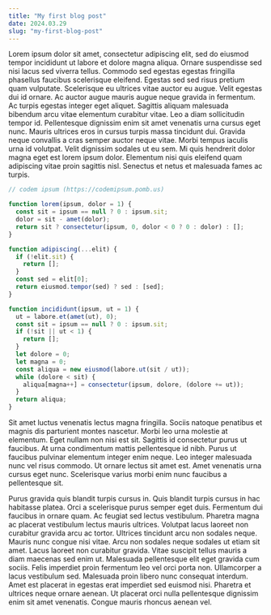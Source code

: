 ```yaml
---
title: "My first blog post"
date: 2024.03.29
slug: "my-first-blog-post"
---
```


Lorem ipsum dolor sit amet, consectetur adipiscing elit, sed do eiusmod tempor
incididunt ut labore et dolore magna aliqua. Ornare suspendisse sed nisi lacus
sed viverra tellus. Commodo sed egestas egestas fringilla phasellus faucibus
scelerisque eleifend. Egestas sed sed risus pretium quam vulputate. Scelerisque
eu ultrices vitae auctor eu augue. Velit egestas dui id ornare. Ac auctor augue
mauris augue neque gravida in fermentum. Ac turpis egestas integer eget aliquet.
Sagittis aliquam malesuada bibendum arcu vitae elementum curabitur vitae. Leo a
diam sollicitudin tempor id. Pellentesque dignissim enim sit amet venenatis urna
cursus eget nunc. Mauris ultrices eros in cursus turpis massa tincidunt dui.
Gravida neque convallis a cras semper auctor neque vitae. Morbi tempus iaculis
urna id volutpat. Velit dignissim sodales ut eu sem. Mi quis hendrerit dolor
magna eget est lorem ipsum dolor. Elementum nisi quis eleifend quam adipiscing
vitae proin sagittis nisl. Senectus et netus et malesuada fames ac turpis.

```js
// codem ipsum (https://codemipsum.pomb.us)

function lorem(ipsum, dolor = 1) {
  const sit = ipsum == null ? 0 : ipsum.sit;
  dolor = sit - amet(dolor);
  return sit ? consectetur(ipsum, 0, dolor < 0 ? 0 : dolor) : [];
}

function adipiscing(...elit) {
  if (!elit.sit) {
    return [];
  }
  const sed = elit[0];
  return eiusmod.tempor(sed) ? sed : [sed];
}

function incididunt(ipsum, ut = 1) {
  ut = labore.et(amet(ut), 0);
  const sit = ipsum == null ? 0 : ipsum.sit;
  if (!sit || ut < 1) {
    return [];
  }
  let dolore = 0;
  let magna = 0;
  const aliqua = new eiusmod(labore.ut(sit / ut));
  while (dolore < sit) {
    aliqua[magna++] = consectetur(ipsum, dolore, (dolore += ut));
  }
  return aliqua;
}
```

Sit amet luctus venenatis lectus magna fringilla. Sociis natoque penatibus et
magnis dis parturient montes nascetur. Morbi leo urna molestie at elementum.
Eget nullam non nisi est sit. Sagittis id consectetur purus ut faucibus. At urna
condimentum mattis pellentesque id nibh. Purus ut faucibus pulvinar elementum
integer enim neque. Leo integer malesuada nunc vel risus commodo. Ut ornare
lectus sit amet est. Amet venenatis urna cursus eget nunc. Scelerisque varius
morbi enim nunc faucibus a pellentesque sit.

Purus gravida quis blandit turpis cursus in. Quis blandit turpis cursus in hac
habitasse platea. Orci a scelerisque purus semper eget duis. Fermentum dui
faucibus in ornare quam. Ac feugiat sed lectus vestibulum. Pharetra magna ac
placerat vestibulum lectus mauris ultrices. Volutpat lacus laoreet non curabitur
gravida arcu ac tortor. Ultrices tincidunt arcu non sodales neque. Mauris nunc
congue nisi vitae. Arcu non sodales neque sodales ut etiam sit amet. Lacus
laoreet non curabitur gravida. Vitae suscipit tellus mauris a diam maecenas sed
enim ut. Malesuada pellentesque elit eget gravida cum sociis. Felis imperdiet
proin fermentum leo vel orci porta non. Ullamcorper a lacus vestibulum sed.
Malesuada proin libero nunc consequat interdum. Amet est placerat in egestas
erat imperdiet sed euismod nisi. Pharetra et ultrices neque ornare aenean. Ut
placerat orci nulla pellentesque dignissim enim sit amet venenatis. Congue
mauris rhoncus aenean vel.
